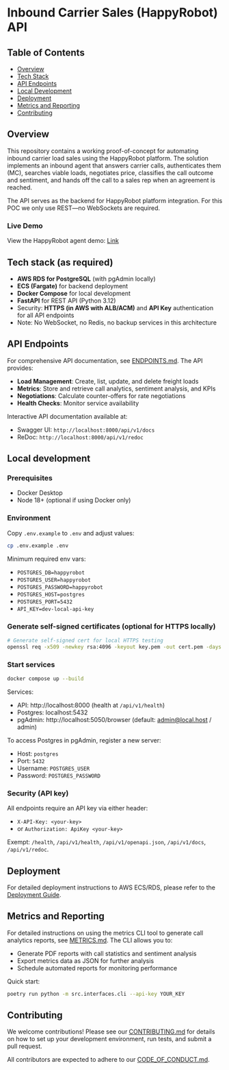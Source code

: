 # Inbound Carrier Sales (HappyRobot) API

## Table of Contents
- [Overview](#overview)
- [Tech Stack](#tech-stack-as-required)
- [API Endpoints](#api-endpoints)
- [Local Development](#local-development)
- [Deployment](#deployment)
- [Metrics and Reporting](#metrics-and-reporting)
- [Contributing](#contributing)

## Overview
This repository contains a working proof-of-concept for automating inbound carrier load sales using the HappyRobot platform. The solution implements an inbound agent that answers carrier calls, authenticates them (MC), searches viable loads, negotiates price, classifies the call outcome and sentiment, and hands off the call to a sales rep when an agreement is reached.

The API serves as the backend for HappyRobot platform integration. For this POC we only use REST—no WebSockets are required.

### Live Demo
View the HappyRobot agent demo: [Link](https://v2.platform.happyrobot.ai/deployments/exf7ber7y7h4/ggw4cb1ar3o1)

## Tech stack (as required)
- **AWS RDS for PostgreSQL** (with pgAdmin locally)
- **ECS (Fargate)** for backend deployment
- **Docker Compose** for local development
- **FastAPI** for REST API (Python 3.12)
- Security: **HTTPS (in AWS with ALB/ACM)** and **API Key** authentication for all API endpoints
- Note: No WebSocket, no Redis, no backup services in this architecture

## API Endpoints
For comprehensive API documentation, see [ENDPOINTS.md](ENDPOINTS.md). The API provides:
- **Load Management**: Create, list, update, and delete freight loads
- **Metrics**: Store and retrieve call analytics, sentiment analysis, and KPIs
- **Negotiations**: Calculate counter-offers for rate negotiations
- **Health Checks**: Monitor service availability

Interactive API documentation available at:
- Swagger UI: `http://localhost:8000/api/v1/docs`
- ReDoc: `http://localhost:8000/api/v1/redoc`

## Local development

### Prerequisites
- Docker Desktop
- Node 18+ (optional if using Docker only)

### Environment
Copy `.env.example` to `.env` and adjust values:

```bash
cp .env.example .env
```

Minimum required env vars:
- `POSTGRES_DB=happyrobot`
- `POSTGRES_USER=happyrobot`
- `POSTGRES_PASSWORD=happyrobot`
- `POSTGRES_HOST=postgres`
- `POSTGRES_PORT=5432`
- `API_KEY=dev-local-api-key`

### Generate self-signed certificates (optional for HTTPS locally)
```bash
# Generate self-signed cert for local HTTPS testing
openssl req -x509 -newkey rsa:4096 -keyout key.pem -out cert.pem -days 365 -nodes -subj "/CN=localhost"
```

### Start services
```bash
docker compose up --build
```

Services:
- API: http://localhost:8000 (health at `/api/v1/health`)
- Postgres: localhost:5432
- pgAdmin: http://localhost:5050/browser (default: admin@local.host / admin)

To access Postgres in pgAdmin, register a new server:
- Host: `postgres`
- Port: `5432`
- Username: `POSTGRES_USER`
- Password: `POSTGRES_PASSWORD`

### Security (API key)
All endpoints require an API key via either header:
- `X-API-Key: <your-key>`
- or `Authorization: ApiKey <your-key>`

Exempt: `/health`, `/api/v1/health`, `/api/v1/openapi.json`, `/api/v1/docs`, `/api/v1/redoc`.

## Deployment
For detailed deployment instructions to AWS ECS/RDS, please refer to the [Deployment Guide](docs/DEPLOYMENT.md).

## Metrics and Reporting
For detailed instructions on using the metrics CLI tool to generate call analytics reports, see [METRICS.md](METRICS.md). The CLI allows you to:
- Generate PDF reports with call statistics and sentiment analysis
- Export metrics data as JSON for further analysis
- Schedule automated reports for monitoring performance

Quick start:
```bash
poetry run python -m src.interfaces.cli --api-key YOUR_KEY
```

## Contributing
We welcome contributions! Please see our [CONTRIBUTING.md](CONTRIBUTING.md) for details on how to set up your development environment, run tests, and submit a pull request.

All contributors are expected to adhere to our [CODE_OF_CONDUCT.md](CODE_OF_CONDUCT.md).
